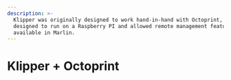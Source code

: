 ```yaml
---
description: >-
  Klipper was originally designed to work hand-in-hand with Octoprint, which was
  designed to run on a Raspberry PI and allowed remote management features not
  available in Marlin.
---
```


# Klipper + Octoprint

